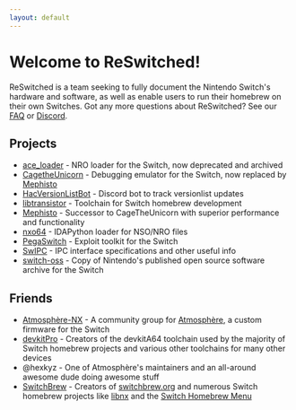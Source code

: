 ```yaml
---
layout: default
---
```


# Welcome to ReSwitched!

ReSwitched is a team seeking to fully document the Nintendo Switch's hardware and software, as well as enable users to run their homebrew on their own Switches. Got any more questions about ReSwitched? See our <a href="{{ site.baseurl }}/faq">FAQ</a> or <a href="{{ site.baseurl }}/discord">Discord</a>.

## Projects

- [ace_loader](https://github.com/reswitched/ace_loader) - NRO loader for the Switch, now deprecated and archived
- [CagetheUnicorn](https://github.com/reswitched/CageTheUnicorn) - Debugging emulator for the Switch, now replaced by [Mephisto](https://github.com/reswitched/Mephisto)
- [HacVersionListBot](https://github.com/reswitched/HacVersionListBot) - Discord bot to track versionlist updates
- [libtransistor](https://github.com/reswitched/libtransistor) - Toolchain for Switch homebrew development
- [Mephisto](https://github.com/reswitched/Mephisto) - Successor to CageTheUnicorn with superior performance and functionality
- [nxo64](https://github.com/reswitched/loaders) - IDAPython loader for NSO/NRO files
- [PegaSwitch](https://github.com/reswitched/pegaswitch) - Exploit toolkit for the Switch
- [SwIPC](https://github.com/reswitched/SwIPC) - IPC interface specifications and other useful info
- [switch-oss](https://github.com/reswitched/switch-oss) - Copy of Nintendo's published open source software archive for the Switch

## Friends

- [Atmosphère-NX](https://github.com/Atmosphere-NX) - A community group for [Atmosphère](https://github.com/Atmosphere-NX/Atmosphere), a custom firmware for the Switch
- [devkitPro](https://devkitpro.org) - Creators of the devkitA64 toolchain used by the majority of Switch homebrew projects and various other toolchains for many other devices
- @hexkyz - One of Atmosphère's maintainers and an all-around awesome dude doing awesome stuff
- [SwitchBrew](https://github.com/switchbrew) - Creators of [switchbrew.org](https://switchbrew.org) and numerous Switch homebrew projects like [libnx](https://github.com/switchbrew/libnx) and the [Switch Homebrew Menu](https://github.com/switchbrew/nx-hbmenu)
